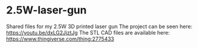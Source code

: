 # 2.5W-laser-gun
Shared files for my 2.5W 3D printed laser gun
The project can be seen here: https://youtu.be/dxLG2JjztJg
The STL CAD files are available here: https://www.thingiverse.com/thing:2775433
